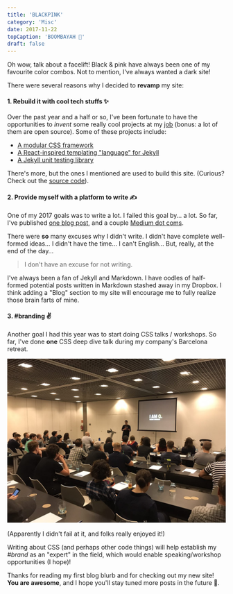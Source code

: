```yaml
---
title: 'BLACKPINK'
category: 'Misc'
date: 2017-11-22
topCaption: 'BOOMBAYAH 💅'
draft: false
---
```


Oh wow, talk about a facelift! Black & pink have always been one of my favourite color combos. Not to mention, I've always wanted a dark site!

There were several reasons why I decided to **revamp** my site:

#### 1. Rebuild it with cool tech stuffs ✨

Over the past year and a half or so, I've been fortunate to have the opportunities to _invent_ some really cool projects at my [job](https://www.helpscout.net/) (bonus: a lot of them are open source). Some of these projects include:

- [A modular CSS framework](https://developer.helpscout.com/seed/)
- [A React-inspired templating "language" for Jekyll](https://github.com/helpscout/jekyll-spark)
- [A Jekyll unit testing library](https://github.com/helpscout/jekyll-joule)

There's more, but the ones I mentioned are used to build this site. (Curious? Check out the [source code](https://github.com/itsjonq/jonquach)).

#### 2. Provide myself with a platform to write ✍️

One of my 2017 goals was to write a lot. I failed this goal by… a lot. So far, I've published [one blog post](https://www.helpscout.net/blog/style-guide/), and a couple [Medium dot coms](https://medium.com/@itsjonq).

There were **so** many excuses why I didn't write. I didn't have complete well-formed ideas… I didn't have the time… I can't English… But, really, at the end of the day…

> I don't have an excuse for not writing.

I've always been a fan of Jekyll and Markdown. I have oodles of half-formed potential posts written in Markdown stashed away in my Dropbox. I think adding a "Blog" section to my site will encourage me to fully realize those brain farts of mine.

#### 3. #branding ✌️

Another goal I had this year was to start doing CSS talks / workshops. So far, I've done **one** CSS deep dive talk during my company's Barcelona retreat.

![Me talking about CSS things!](./images/q-barcelona-retreat-css-deep-dive-2017.jpg)

(Apparently I didn't fail at it, and folks really enjoyed it!)

Writing about CSS (and perhaps other code things) will help establish my _#brand_ as an "expert" in the field, which would enable speaking/workshop opportunities (I hope)!

Thanks for reading my first blog blurb and for checking out my new site! **You are awesome**, and I hope you'll stay tuned more posts in the future 🚀.
